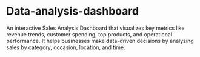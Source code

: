 # Data-analysis-dashboard
An interactive Sales Analysis Dashboard that visualizes key metrics like revenue trends, customer spending, top products, and operational performance. It helps businesses make data-driven decisions by analyzing sales by category, occasion, location, and time.
